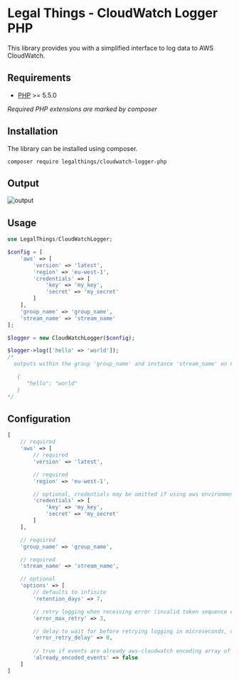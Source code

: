 Legal Things - CloudWatch Logger PHP
==================

This library provides you with a simplified interface to log data to AWS CloudWatch.


## Requirements

- [PHP](http://www.php.net) >= 5.5.0

_Required PHP extensions are marked by composer_


## Installation

The library can be installed using composer.

    composer require legalthings/cloudwatch-logger-php

## Output

![output](https://user-images.githubusercontent.com/5793511/29072119-c16b1ce2-7c46-11e7-87e1-bde855aa279e.png)


## Usage

```php
use LegalThings/CloudWatchLogger;

$config = [
    'aws' => [
        'version' => 'latest',
        'region' => 'eu-west-1',
        'credentials' => [
            'key' => 'my_key',
            'secret' => 'my_secret'
        ]
    ],
    'group_name' => 'group_name',
    'stream_name' => 'stream_name'
];

$logger = new CloudWatchLogger($config);

$logger->log(['hello' => 'world']);
/*
  outputs within the group 'group_name' and instance 'stream_name' on CloudWatch:

   {
      "hello": "world"
   }
*/
```


## Configuration

```php
[
    // required
    'aws' => [
        // required
        'version' => 'latest',

        // required
        'region' => 'eu-west-1',

        // optional, credentials may be omitted if using aws environment variables or roles
        'credentials' => [
            'key' => 'my_key',
            'secret' => 'my_secret'
        ]
    ],

    // required
    'group_name' => 'group_name',

    // required
    'stream_name' => 'stream_name',

    // optional
    'options' => [
        // defaults to infinite
        'retention_days' => 7,

        // retry logging when receiving error (invalid token sequence exception), defaults to 5
        'error_max_retry' => 3,

        // delay to wait for before retrying logging in microseconds, defaults to 100000 microseconds (0.1 seconds)
        'error_retry_delay' => 0,
        
        // true if events are already aws-cloudwatch encoding array of objects [['message' => json_encode($obj), 'timestamp' => time() * 1000] , ...]
        'already_encoded_events' => false
    ]
]
```
